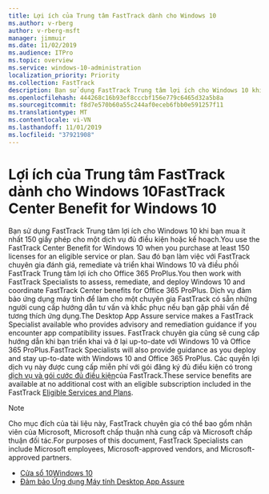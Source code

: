 ```yaml
---
title: Lợi ích của Trung tâm FastTrack dành cho Windows 10
ms.author: v-rberg
author: v-rberg-msft
manager: jimmuir
ms.date: 11/02/2019
ms.audience: ITPro
ms.topic: overview
ms.service: windows-10-administration
localization_priority: Priority
ms.collection: FastTrack
description: Bạn sử dụng FastTrack Trung tâm lợi ích cho Windows 10 khi bạn mua ít *nhất* 150 giấy phép cho một dịch vụ đủ điều kiện hoặc kế hoạch.
ms.openlocfilehash: 444268c16b93ef8cccbf156e779c6465d32a5b8a
ms.sourcegitcommit: f8d7e570b60a55c244af0eceb6fbb0e591257f11
ms.translationtype: MT
ms.contentlocale: vi-VN
ms.lasthandoff: 11/01/2019
ms.locfileid: "37921908"
---
```

# <a name="fasttrack-center-benefit-for-windows-10"></a><span data-ttu-id="1a09f-103">Lợi ích của Trung tâm FastTrack dành cho Windows 10</span><span class="sxs-lookup"><span data-stu-id="1a09f-103">FastTrack Center Benefit for Windows 10</span></span>

<span data-ttu-id="1a09f-104">Bạn sử dụng FastTrack Trung tâm lợi ích cho Windows 10 khi bạn mua ít nhất 150 giấy phép cho một dịch vụ đủ điều kiện hoặc kế hoạch.</span><span class="sxs-lookup"><span data-stu-id="1a09f-104">You use the FastTrack Center Benefit for Windows 10 when you purchase at least 150 licenses for an eligible service or plan.</span></span> <span data-ttu-id="1a09f-105">Sau đó bạn làm việc với FastTrack chuyên gia đánh giá, remediate và triển khai Windows 10 và điều phối FastTrack Trung tâm lợi ích cho Office 365 ProPlus.</span><span class="sxs-lookup"><span data-stu-id="1a09f-105">You then work with FastTrack Specialists to assess, remediate, and deploy Windows 10 and coordinate FastTrack Center benefits for Office 365 ProPlus.</span></span> <span data-ttu-id="1a09f-106">Dịch vụ đảm bảo ứng dụng máy tính để làm cho một chuyên gia FastTrack có sẵn những người cung cấp hướng dẫn tư vấn và khắc phục nếu bạn gặp phải vấn đề tương thích ứng dụng.</span><span class="sxs-lookup"><span data-stu-id="1a09f-106">The Desktop App Assure service makes a FastTrack Specialist available who provides advisory and remediation guidance if you encounter app compatibility issues.</span></span>  <span data-ttu-id="1a09f-107">FastTrack chuyên gia cũng sẽ cung cấp hướng dẫn khi bạn triển khai và ở lại up-to-date với Windows 10 và Office 365 ProPlus.</span><span class="sxs-lookup"><span data-stu-id="1a09f-107">FastTrack Specialists will also provide guidance as you deploy and stay up-to-date with Windows 10 and Office 365 ProPlus.</span></span> <span data-ttu-id="1a09f-108">Các quyền lợi dịch vụ này được cung cấp miễn phí với gói đăng ký đủ điều kiện có trong [dịch vụ và gói cước đủ điều kiện](M365-eligible-services-and-plans.md)của FastTrack.</span><span class="sxs-lookup"><span data-stu-id="1a09f-108">These service benefits are available at no additional cost with an eligible subscription included in the FastTrack [Eligible Services and Plans](M365-eligible-services-and-plans.md).</span></span>
  
> [!NOTE]
> <span data-ttu-id="1a09f-109">Cho mục đích của tài liệu này, FastTrack chuyên gia có thể bao gồm nhân viên của Microsoft, Microsoft chấp thuận nhà cung cấp và Microsoft chấp thuận đối tác.</span><span class="sxs-lookup"><span data-stu-id="1a09f-109">For purposes of this document, FastTrack Specialists can include Microsoft employees, Microsoft-approved vendors, and Microsoft-approved partners.</span></span> 
    
- [<span data-ttu-id="1a09f-110">Cửa sổ 10</span><span class="sxs-lookup"><span data-stu-id="1a09f-110">Windows 10</span></span>](Win-10-windows-10.md)
- [<span data-ttu-id="1a09f-111">Đảm bảo Ứng dụng Máy tính </span><span class="sxs-lookup"><span data-stu-id="1a09f-111">Desktop App Assure</span></span>](Win-10-desktop-app-assure.md)
  

  

 